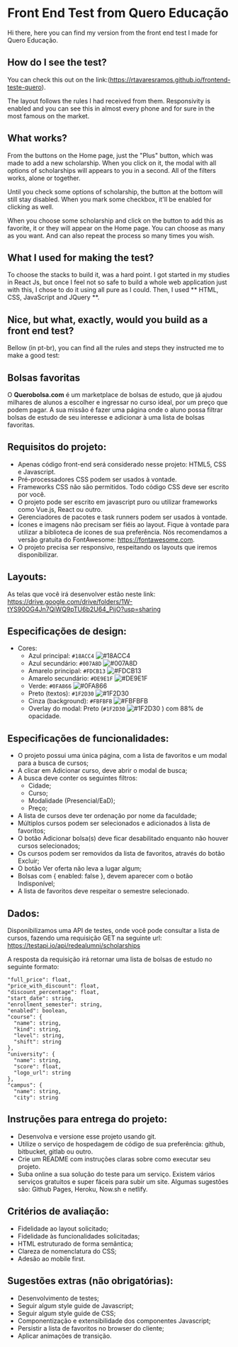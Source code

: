 # Front End Test from Quero Educação

Hi there, here you can find my version from the front end test I made for Quero Educação. 

## How do I see the test?

You can check this out on the link:(https://rtavaresramos.github.io/frontend-teste-quero).

The layout follows the rules I had received from them. Responsivity is enabled and you can see this in almost every phone and for sure in the most famous on the market.

## What works?

From the buttons on the Home page, just the "Plus" button, which was made to add a new scholarship. When you click on it, the modal with all options of scholarships will appears to you in a second. All of the filters works, alone or together.

Until you check some options of scholarship, the button at the bottom will still stay disabled. When you mark some checkbox, it'll be enabled for clicking as well.

When you choose some scholarship and click on the button to add this as favorite, it or they will appear on the Home page. You can choose as many as you want. And can also repeat the process so many times you wish.

## What I used for making the test?

To choose the stacks to build it, was a hard point. I got started in my studies in React Js, but once I feel not so safe to build a whole web application just with this, I chose to do it using all pure as I could. Then, I used ** HTML, CSS, JavaScript and JQuery **.


## Nice, but what, exactly, would you build as a front end test?

Bellow (in pt-br), you can find all the rules and steps they instructed me to make a good test:



## Bolsas favoritas

O **Querobolsa.com** é um marketplace de bolsas de estudo, que já ajudou milhares de alunos a escolher e ingressar no curso ideal, por um preço que podem pagar.
A sua missão é fazer uma página onde o aluno possa filtrar bolsas de estudo de seu interesse e adicionar à uma lista de bolsas favoritas.




## Requisitos do projeto:
* Apenas código front-end será considerado nesse projeto: HTML5, CSS e Javascript.
* Pré-processadores CSS podem ser usados à vontade.
* Frameworks CSS não são permitidos. Todo código CSS deve ser escrito por você.
* O projeto pode ser escrito em javascript puro ou utilizar frameworks como Vue.js, React ou outro.
* Gerenciadores de pacotes e task runners podem ser usados à vontade.
* Ícones e imagens não precisam ser fiéis ao layout. Fique à vontade para utilizar a biblioteca de ícones de sua preferência. Nós recomendamos a versão gratuita do FontAwesome: https://fontawesome.com.
* O projeto precisa ser responsivo, respeitando os layouts que iremos disponibilizar.




## Layouts:
As telas que você irá desenvolver estão neste link: https://drive.google.com/drive/folders/1W-tYS90OG4Jn7QiWQ9pTU6b2U64_PijO?usp=sharing

## Especificações de design:
* Cores:
  * Azul principal: `#18ACC4` ![#18ACC4](https://placehold.it/15/18ACC4/000000?text=+)
  * Azul secundário: `#007A8D` ![#007A8D](https://placehold.it/15/007A8D/000000?text=+)
  * Amarelo principal: `#FDCB13` ![#FDCB13](https://placehold.it/15/FDCB13/000000?text=+)
  * Amarelo secundário: `#DE9E1F` ![#DE9E1F](https://placehold.it/15/DE9E1F/000000?text=+)
  * Verde: `#0FA866` ![#0FA866](https://placehold.it/15/0FA866/000000?text=+)
  * Preto (textos): `#1F2D30` ![#1F2D30](https://placehold.it/15/1F2D30/000000?text=+)
  * Cinza (background): `#FBFBFB` ![#FBFBFB](https://placehold.it/15/FBFBFB/000000?text=+)
  * Overlay do modal: Preto (`#1F2D30` ![#1F2D30](https://placehold.it/15/1F2D30/000000?text=+) ) com 88% de opacidade.

## Especificações de funcionalidades:
* O projeto possui uma única página, com a lista de favoritos e um modal para a busca de cursos;
* A clicar em Adicionar curso, deve abrir o modal de busca;
* A busca deve conter os seguintes filtros:
  * Cidade;
  * Curso;
  * Modalidade (Presencial/EaD);
  * Preço;
* A lista de cursos deve ter ordenação por nome da faculdade;
* Múltiplos cursos podem ser selecionados e adicionados à lista de favoritos;
* O botão Adicionar bolsa(s) deve ficar desabilitado enquanto não houver cursos selecionados;
* Os cursos podem ser removidos da lista de favoritos, através do botão Excluir;
* O botão Ver oferta não leva a lugar algum;
* Bolsas com { enabled: false }, devem aparecer com o botão Indisponível;
* A lista de favoritos deve respeitar o semestre selecionado.



## Dados:
Disponibilizamos uma API de testes, onde você pode consultar a lista de cursos, fazendo uma requisição GET na seguinte url: https://testapi.io/api/redealumni/scholarships

A resposta da requisição irá retornar uma lista de bolsas de estudo no seguinte formato:

    "full_price": float,
    "price_with_discount": float,
    "discount_percentage": float,
    "start_date": string,
    "enrollment_semester": string,
    "enabled": boolean,
    "course": {
      "name": string,
      "kind": string,
      "level": string,
      "shift": string
    },
    "university": {
      "name": string,
      "score": float,
      "logo_url": string
    },
    "campus": {
      "name": string,
      "city": string



## Instruções para entrega do projeto:
* Desenvolva e versione esse projeto usando git.
* Utilize o serviço de hospedagem de código de sua preferência: github, bitbucket, gitlab ou outro.
* Crie um README com instruções claras sobre como executar seu projeto.
* Suba online a sua solução do teste para um serviço. Existem vários serviços gratuitos e super fáceis para subir um site. Algumas sugestões são: Github Pages, Heroku, Now.sh e netlify. 


## Critérios de avaliação:
* Fidelidade ao layout solicitado;
* Fidelidade às funcionalidades solicitadas;
* HTML estruturado de forma semântica;
* Clareza de nomenclatura do CSS;
* Adesão ao mobile first.


## Sugestões extras (não obrigatórias):
* Desenvolvimento de testes;
* Seguir algum style guide de Javascript;
* Seguir algum style guide de CSS;
* Componentização e extensibilidade dos componentes Javascript;
* Persistir a lista de favoritos no browser do cliente;
* Aplicar animações de transição.
